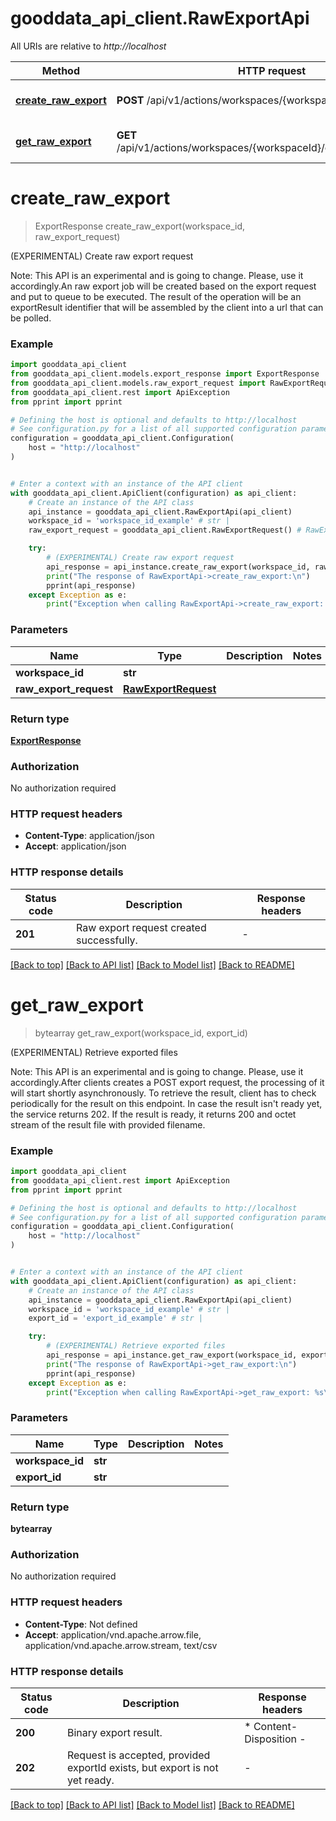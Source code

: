 # gooddata_api_client.RawExportApi

All URIs are relative to *http://localhost*

Method | HTTP request | Description
------------- | ------------- | -------------
[**create_raw_export**](RawExportApi.md#create_raw_export) | **POST** /api/v1/actions/workspaces/{workspaceId}/export/raw | (EXPERIMENTAL) Create raw export request
[**get_raw_export**](RawExportApi.md#get_raw_export) | **GET** /api/v1/actions/workspaces/{workspaceId}/export/raw/{exportId} | (EXPERIMENTAL) Retrieve exported files


# **create_raw_export**
> ExportResponse create_raw_export(workspace_id, raw_export_request)

(EXPERIMENTAL) Create raw export request

Note: This API is an experimental and is going to change. Please, use it accordingly.An raw export job will be created based on the export request and put to queue to be executed. The result of the operation will be an exportResult identifier that will be assembled by the client into a url that can be polled.

### Example


```python
import gooddata_api_client
from gooddata_api_client.models.export_response import ExportResponse
from gooddata_api_client.models.raw_export_request import RawExportRequest
from gooddata_api_client.rest import ApiException
from pprint import pprint

# Defining the host is optional and defaults to http://localhost
# See configuration.py for a list of all supported configuration parameters.
configuration = gooddata_api_client.Configuration(
    host = "http://localhost"
)


# Enter a context with an instance of the API client
with gooddata_api_client.ApiClient(configuration) as api_client:
    # Create an instance of the API class
    api_instance = gooddata_api_client.RawExportApi(api_client)
    workspace_id = 'workspace_id_example' # str | 
    raw_export_request = gooddata_api_client.RawExportRequest() # RawExportRequest | 

    try:
        # (EXPERIMENTAL) Create raw export request
        api_response = api_instance.create_raw_export(workspace_id, raw_export_request)
        print("The response of RawExportApi->create_raw_export:\n")
        pprint(api_response)
    except Exception as e:
        print("Exception when calling RawExportApi->create_raw_export: %s\n" % e)
```



### Parameters


Name | Type | Description  | Notes
------------- | ------------- | ------------- | -------------
 **workspace_id** | **str**|  | 
 **raw_export_request** | [**RawExportRequest**](RawExportRequest.md)|  | 

### Return type

[**ExportResponse**](ExportResponse.md)

### Authorization

No authorization required

### HTTP request headers

 - **Content-Type**: application/json
 - **Accept**: application/json

### HTTP response details

| Status code | Description | Response headers |
|-------------|-------------|------------------|
**201** | Raw export request created successfully. |  -  |

[[Back to top]](#) [[Back to API list]](../README.md#documentation-for-api-endpoints) [[Back to Model list]](../README.md#documentation-for-models) [[Back to README]](../README.md)

# **get_raw_export**
> bytearray get_raw_export(workspace_id, export_id)

(EXPERIMENTAL) Retrieve exported files

Note: This API is an experimental and is going to change. Please, use it accordingly.After clients creates a POST export request, the processing of it will start shortly asynchronously. To retrieve the result, client has to check periodically for the result on this endpoint. In case the result isn't ready yet, the service returns 202. If the result is ready, it returns 200 and octet stream of the result file with provided filename.

### Example


```python
import gooddata_api_client
from gooddata_api_client.rest import ApiException
from pprint import pprint

# Defining the host is optional and defaults to http://localhost
# See configuration.py for a list of all supported configuration parameters.
configuration = gooddata_api_client.Configuration(
    host = "http://localhost"
)


# Enter a context with an instance of the API client
with gooddata_api_client.ApiClient(configuration) as api_client:
    # Create an instance of the API class
    api_instance = gooddata_api_client.RawExportApi(api_client)
    workspace_id = 'workspace_id_example' # str | 
    export_id = 'export_id_example' # str | 

    try:
        # (EXPERIMENTAL) Retrieve exported files
        api_response = api_instance.get_raw_export(workspace_id, export_id)
        print("The response of RawExportApi->get_raw_export:\n")
        pprint(api_response)
    except Exception as e:
        print("Exception when calling RawExportApi->get_raw_export: %s\n" % e)
```



### Parameters


Name | Type | Description  | Notes
------------- | ------------- | ------------- | -------------
 **workspace_id** | **str**|  | 
 **export_id** | **str**|  | 

### Return type

**bytearray**

### Authorization

No authorization required

### HTTP request headers

 - **Content-Type**: Not defined
 - **Accept**: application/vnd.apache.arrow.file, application/vnd.apache.arrow.stream, text/csv

### HTTP response details

| Status code | Description | Response headers |
|-------------|-------------|------------------|
**200** | Binary export result. |  * Content-Disposition -  <br>  |
**202** | Request is accepted, provided exportId exists, but export is not yet ready. |  -  |

[[Back to top]](#) [[Back to API list]](../README.md#documentation-for-api-endpoints) [[Back to Model list]](../README.md#documentation-for-models) [[Back to README]](../README.md)

